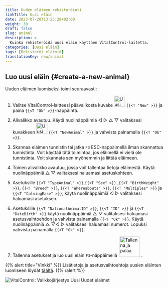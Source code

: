 ```yaml
---
title: Uuden eläimen rekisteröinti
linkTitle: Uusi eläin
date: 2023-07-28T13:25:28+02:00
weight: 30
draft: false
slug: animal
description: >
  Kuinka rekisteröidä uusi eläin käyttäen VitalControl-laitetta.
categories: [Uusi eläin]
tags: [Rekisteröi eläimiä]
translationKey: new/animal
---
```

## Luo uusi eläin {#create-a-new-animal}

Uuden eläimen luomiseksi toimi seuraavasti:

1. Valitse VitalControl-laitteesi päävalikosta kuvake <img src="/icons/main/new-animal.svg" width="35" align="bottom" alt="Uusi eläin" /> `{{<T "New" >}}` ja paina `{{<T "Ok" >}}`-näppäintä.

2. Alivalikko avautuu. Käytä nuolinäppäimiä ◁ ▷ △ ▽ valitaksesi kuvakkeen <img src="/icons/main/new-animal.svg" width="35" align="bottom" alt="Uusi eläin" /> `{{<T "NewAnimal" >}}` ja vahvista painamalla `{{<T "Ok" >}}`.

3. Skannaa eläimen tunnistin tai jatka `F3` ESC-näppäimellä ilman skannattua tunnistinta. Voit käyttää tätä toimintoa, jos eläimellä ei vielä ole tunnistinta. Voit skannata sen myöhemmin ja liittää eläimeen.

4. Toinen alivalikko avautuu, jossa voit tallentaa tietoja eläimestä. Käytä nuolinäppäimiä △ ▽ valitaksesi haluamasi asetuskohteen.

5. Asetuksille `{{<T "TypeAnimal" >}}`,`{{<T "Sex" >}}` ,`{{<T "BirthWeight" >}}`, `{{<T "Breed" >}}`, `{{<T "Whereabouts" >}}`, `{{<T "Multiples" >}}` ja `{{<T "CalvingEase" >}}`, käytä nuolinäppäimiä ◁ ▷ valitaksesi haluamasi asetuksen.

6. Asetuksille `{{<T "NationalAnimalID" >}}`, `{{<T "ID" >}}` ja `{{<T "DateBirth" >}}` käytä nuolinäppäimiä △ ▽ valitaksesi haluamasi asetusvaihtoehdon ja vahvista painamalla `{{<T "Ok" >}}`. Käytä nuolinäppäimiä △ ▽◁ ▷ valitaksesi haluamasi numerot. Lopuksi vahvista painamalla `{{<T "Ok" >}}`.

7. Tallenna asetukset ja luo uusi eläin `F3`-näppäimellä &nbsp;<img src="/icons/footer/save_exit.svg" width="65" align="bottom" alt="Tallenna ja palaa" />&nbsp;.

{{% alert title="Vinkki" %}}
Lisätietoja ja asetusvaihtoehtoja uusien eläinten luomiseen löydät [täältä](../../settings/animal-registration/).
{{% /alert %}}

   ![VitalControl: Valikkojärjestys Uusi Uudet eläimet](../images/new.png "Luo uusi eläin")
